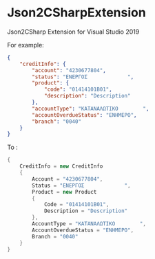 # Json2CSharpExtension
Json2CSharp Extension for Visual Studio 2019


For example:
```json
{
	"creditInfo": {
		"account": "4230677804",
		"status": "ΕΝΕΡΓΟΣ             ",
		"product": {
			"code": "01414101Β01",
			"description": "Description"
		},
		"accountType": "ΚΑΤΑΝΑΛΩΤΙΚΟ        ",
		"accountOverdueStatus": "ΕΝΗΜΕΡΟ",
		"branch": "0040"
	}
}
```
To :
```csharp
{
	CreditInfo = new CreditInfo
	{
		Account = "4230677804",
		Status = "ΕΝΕΡΓΟΣ             ",
		Product = new Product
		{
			Code = "01414101Β01",
			Description = "Description"
		},
		AccountType = "ΚΑΤΑΝΑΛΩΤΙΚΟ        ",
		AccountOverdueStatus = "ΕΝΗΜΕΡΟ",
		Branch = "0040"
	}
}
```
